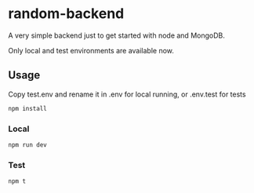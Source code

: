 # random-backend

A very simple backend just to get started with node and MongoDB.

Only local and test environments are available now.

## Usage

Copy test.env and rename it in .env for local running, or .env.test for tests

```bash
npm install
```

### Local

```bash
npm run dev
```

### Test

```bash
npm t
```
